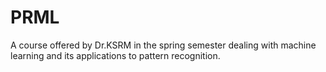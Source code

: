 # PRML
A course offered by Dr.KSRM in the spring semester dealing with machine learning and its applications to pattern recognition.
